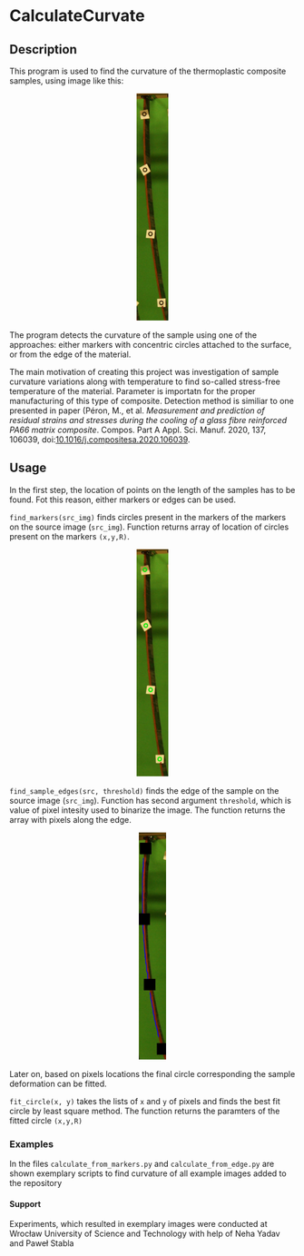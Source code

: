 # CalculateCurvate

## Description

This program is used to find the curvature of the thermoplastic composite samples, using image like this:

<p align="center"><img src="./example_images/04_S1_6/077_04_S1_6.jpg" height="400" /></p>

The program detects the curvature of the sample using one of the approaches: either markers with concentric circles attached to the surface, or from the edge of the material.

The main motivation of creating this project was investigation of sample curvature variations along with temperature to find so-called stress-free temperature of the material. Parameter is importatn for the proper manufacturing of this type of composite. Detection method is similiar to one presented in paper (Péron, M., et al. <i> Measurement and prediction of residual strains and stresses during the cooling of a glass fibre reinforced PA66 matrix composite</i>. Compos. Part A Appl. Sci. Manuf. 2020, 137, 106039, doi:[10.1016/j.compositesa.2020.106039](http://doi.org/10.1016/j.compositesa.2020.106039).

## Usage

In the first step, the location of points on the length of the samples has to be found. Fot this reason, either markers or edges can be used.

`find_markers(src_img)` finds circles present in the markers of the markers on the source image (`src_img`). Function returns array of location of circles present on the markers `(x,y,R)`.

<p align="center"><img src="./assets/detected_markers.jpg" height="400" /></p>

`find_sample_edges(src, threshold)` finds the edge of the sample on the source image (`src_img`). Function has second argument `threshold`, which is value of pixel intesity used to binarize the image. The function returns the array with pixels along the edge.

<p align="center"><img src="./assets/detected_edge.jpeg" height="400" /></p>

Later on, based on pixels locations the final circle corresponding the sample deformation can be fitted.

`fit_circle(x, y)` takes the lists of `x` and `y` of pixels and finds the best fit circle by least square method. The function returns the paramters of the fitted circle `(x,y,R)`

### Examples

In the files `calculate_from_markers.py` and `calculate_from_edge.py` are shown exemplary scripts to find curvature of all example images added to the repository

#### Support

Experiments, which resulted in exemplary images were conducted at Wrocław University of Science and Technology with help of Neha Yadav and Paweł Stabla
